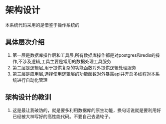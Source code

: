 # 架构设计

本系统代码采用的是借鉴于操作系统的

## 具体层次介绍

1. 第一层是数据库操作层和工具层,所有数据库操作都是对postgres和redis的操作,不涉及逻辑,工具主要是常用的数据处理工具服务
2. 第二层是逻辑层,用于提供复杂的功能函数对外提供逻辑处理服务
3. 第三层是应用层,选择使用逻辑层的功能函数对外暴露api并开启多线程对本系统进行自动化管理

## 架构设计的教训

1. 这是最让我破防的，就是要多利用数据库的原生功能，换句话说就是要利用好已经被大神写好的高性能代码。不要自己去造轮子。
